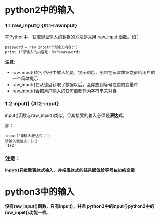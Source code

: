 # python2中的输入

### 1.1 raw\_input\(\) {#11-rawinput}

在Python中，获取键盘输入的数据的方法是采用 raw\_input 函数。如：

```
password = raw_input("请输入内容:")
print ("您输入的内容是：%s"%password)
```

**注意**:

* raw\_input\(\)的小括号中放入的是，提示信息，用来在获取数据之前给用户的一个简单提示
* raw\_input\(\)在从键盘获取了数据以后，会存放到等号右边的变量中
* raw\_input\(\)会把用户输入的任何值都作为字符串来对待

### 1.2 input\(\) {#12-input}

input\(\)函数与raw\_input\(\)类似，但其接受的输入必须是**表达式**。

如：

```
input('请输入表达式：')
请输入表达式：1+2
'1+2'
```

### 注意：

**input\(\)只接受表达式输入，并把表达式的结果赋值给等号左边的变量**

# python3中的输入

**没有raw\_input\(\)函数，只有input\(\)，并且 python3中的input与python2中的raw\_input\(\)功能一样**。

